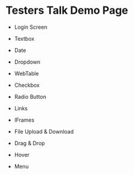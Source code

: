 # Testers Talk Demo Page
* Login Screen
* Textbox
* Date 
* Dropdown 
* WebTable 
* Checkbox 
* Radio Button
* Links
* IFrames
* File Upload & Download
* Drag & Drop
  
* Hover
* Menu
